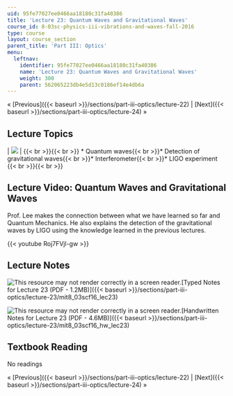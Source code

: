 ```yaml
---
uid: 95fe77027ee0466aa18180c31fa40386
title: 'Lecture 23: Quantum Waves and Gravitational Waves'
course_id: 8-03sc-physics-iii-vibrations-and-waves-fall-2016
type: course
layout: course_section
parent_title: 'Part III: Optics'
menu:
  leftnav:
    identifier: 95fe77027ee0466aa18180c31fa40386
    name: 'Lecture 23: Quantum Waves and Gravitational Waves'
    weight: 300
    parent: 562065223db4e5d13c0186ef14e4db6a
---
```


« [Previous]({{< baseurl >}}/sections/part-iii-optics/lecture-22) | [Next]({{< baseurl >}}/sections/part-iii-optics/lecture-24) »

Lecture Topics
--------------

| ![](https://open-learning-course-data-production.s3.amazonaws.com/8-03sc-physics-iii-vibrations-and-waves-fall-2016/6d2adf5be2bec36f7de84878814dfc38_L23.jpg) |  {{< br >}}{{< br >}} *   Quantum waves{{< br >}}*   Detection of gravitational waves{{< br >}}*   Interferometer{{< br >}}*   LIGO experiment {{< br >}}{{< br >}}  

Lecture Video: Quantum Waves and Gravitational Waves
----------------------------------------------------

Prof. Lee makes the connection between what we have learned so far and Quantum Mechanics. He also explains the detection of the gravitational waves by LIGO using the knowledge learned in the previous lectures.

{{< youtube Roj7FVjl-gw >}}

Lecture Notes
-------------

![This resource may not render correctly in a screen reader.](/images/inacessible.gif)[Typed Notes for Lecture 23 (PDF - 1.2MB)]({{< baseurl >}}/sections/part-iii-optics/lecture-23/mit8_03scf16_lec23)

![This resource may not render correctly in a screen reader.](/images/inacessible.gif)[Handwritten Notes for Lecture 23 (PDF - 4.6MB)]({{< baseurl >}}/sections/part-iii-optics/lecture-23/mit8_03scf16_hw_lec23)

Textbook Reading
----------------

No readings

« [Previous]({{< baseurl >}}/sections/part-iii-optics/lecture-22) | [Next]({{< baseurl >}}/sections/part-iii-optics/lecture-24) »